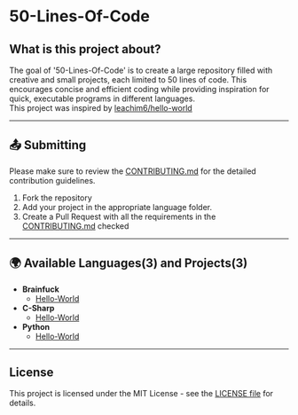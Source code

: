 # 50-Lines-Of-Code

## What is this project about?
The goal of '50-Lines-Of-Code' is to create a large repository filled with creative and small projects, each limited to 50 lines of code. This encourages concise and efficient coding while providing inspiration for quick, executable programs in different languages.<br>
This project was inspired by [leachim6/hello-world](https://github.com/leachim6/hello-world)

---

## 📤 Submitting
Please make sure to review the [CONTRIBUTING.md](./CONTRIBUTING.md) for the detailed contribution guidelines.

1. Fork the repository
2. Add your project in the appropriate language folder.
3. Create a Pull Request with all the requirements in the [CONTRIBUTING.md](./CONTRIBUTING.md) checked

---

## 🌍 Available Languages(3) and Projects(3)
* **Brainfuck**
  * [Hello-World](./b/brainfuck/HelloWorld/hello_world.bf)
* **C-Sharp**
  * [Hello-World](./c/c-sharp/HelloWorld/HelloWorld.cs)
* **Python**
  * [Hello-World](./p/python/hello_world/hello_world.py)

---

## License

This project is licensed under the MIT License - see the [LICENSE file](./LICENSE) for details.
